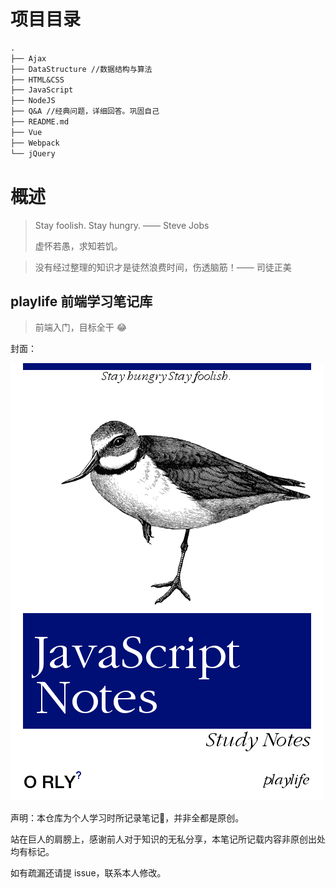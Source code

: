 # 项目目录

```txt
.
├── Ajax
├── DataStructure //数据结构与算法
├── HTML&CSS
├── JavaScript
├── NodeJS
├── Q&A //经典问题，详细回答。巩固自己
├── README.md
├── Vue
├── Webpack
└── jQuery
```

# 概述

> Stay foolish. Stay hungry.  —— Steve Jobs
>
> 虚怀若愚，求知若饥。

> 没有经过整理的知识才是徒然浪费时间，伤透脑筋！—— 司徒正美

## playlife 前端学习笔记库

> 前端入门，目标全干 😂

封面：

![notes_cover](./JavaScript/media/notes_cover.png)



声明：本仓库为个人学习时所记录笔记📒，并非全都是原创。

站在巨人的肩膀上，感谢前人对于知识的无私分享，本笔记所记载内容非原创出处均有标记。

如有疏漏还请提 issue，联系本人修改。



